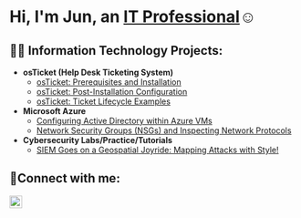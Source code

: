 <h1>Hi, I'm Jun, an <a href="https://linkedin.com/in/junmari">IT Professional</a>☺</h1>

<h2>👨‍💻 Information Technology Projects:</h2>

- <b>osTicket (Help Desk Ticketing System)</b>
  - [osTicket: Prerequisites and Installation](https://github.com/jum4r/osticket-prereqs)
  - [osTicket: Post-Installation Configuration](https://github.com/jum4r/post-install-config)
  - [osTicket: Ticket Lifecycle Examples](https://github.com/jum4r/ticket-lifecycle)
- <b>Microsoft Azure</b>
  - [Configuring Active Directory within Azure VMs](https://github.com/jum4r/configure-ad)
  - [Network Security Groups (NSGs) and Inspecting Network Protocols](https://github.com/jum4r/azure-network-protocols)
- <b>Cybersecurity Labs/Practice/Tutorials</b>
   - [SIEM Goes on a Geospatial Joyride: Mapping Attacks with Style!](https://github.com/jum4r/personal-assess-lab)

<h2>🤳Connect with me:</h2>

[<img align="left" alt="Josh | LinkedIn" width="22px" src="https://cdn.jsdelivr.net/npm/simple-icons@v3/icons/linkedin.svg" />][linkedin]

[linkedin]: https://linkedin.com/in/junmari
